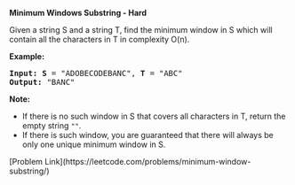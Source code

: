**Minimum Windows Substring - Hard**
<div><p>Given a string S and a string T, find the minimum window in S which will contain all the characters in T in complexity O(n).</p>

<p><strong>Example:</strong></p>

<pre><strong>Input: S</strong> = "ADOBECODEBANC", <strong>T</strong> = "ABC"
<strong>Output:</strong> "BANC"
</pre>

<p><strong>Note:</strong></p>

<ul>
	<li>If there is no such window in S that covers all characters in T, return the empty string <code>""</code>.</li>
	<li>If there is such window, you are guaranteed that there will always be only one unique minimum window in S.</li>
</ul>
</div>
[Problem Link](https://leetcode.com/problems/minimum-window-substring/)